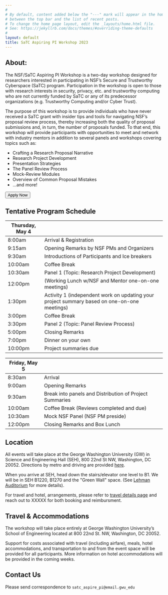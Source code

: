 ```yaml
---
#
# By default, content added below the "---" mark will appear in the home page
# between the top bar and the list of recent posts.
# To change the home page layout, edit the _layouts/home.html file.
# See: https://jekyllrb.com/docs/themes/#overriding-theme-defaults
#
layout: default
title: SaTC Aspiring PI Workshop 2023 
---
```




## About: 

The NSF/SaTC Aspiring PI Workshop is a two-day workshop designed for researchers interested in participating in NSF’s Secure and Trustworthy Cyberspace (SaTC) program. Participation in the workshop is open to those with research interests in security, privacy, etc. and trustworthy computing who are not currently funded by SaTC or any of its predecessor organizations (e.g. Trustworthy Computing and/or Cyber Trust). 

The purpose of this workshop is to provide individuals who have never received a SaTC grant with insider tips and tools for navigating NSF’s proposal review process, thereby increasing both the quality of proposal submissions and, in turn, the number of proposals funded. To that end, this workshop will provide participants with opportunities to meet and network with industry mentors in addition to several panels and workshops covering topics such as: 
  * Crafting a Research Proposal Narrative
  * Research Project Development
  * Presentation Strategies
  * The Panel Review Process 
  * Mock-Review Modules 
  * Overview of Common Proposal Mistakes
  * …and more! 


<div class="reg-link">
<a href="">
<button>Apply Now</button>
</a>
</div>

## Tentative Program Schedule


| Thursday, May 4                                                                 |                                                                                             |
|---------------------------------------------------------------------------------|---------------------------------------------------------------------------------------------|
| 8:00am                                                                          | Arrival & Registration                                                                      |
| 9:15am                                                                          | Opening Remarks by NSF PMs and Organizers                                                   |
| 9:30am                                                                          | Introductions of Participants and Ice breakers                                              |
| 10:00am                                                                         | Coffee Break                                                                                |
| 10:30am                                                                         | Panel 1 (Topic: Research Project Development)                                               |
| 12:00pm                                                                         | (Working Lunch w/NSF and Mentor one-on-one meetings)                                        |
| 1:30pm                                                                          | Activity 1 (independent work on updating your project summary based on one-on-one meetings) |
| 3:00pm                                                                          | Coffee Break                                                                                |
| 3:30pm                                                                          | Panel 2 (Topic: Panel Review Process)                                                       |
| 5:00pm                                                                          | Closing Remarks                                                                             |
| 7:00pm                                                                          | Dinner on your own                                                                          |
| 10:00pm                                                                         | Project summaries due                                                                       |


| Friday, May 5 |                                                         |
|---------------|---------------------------------------------------------|
| 8:30am        | Arrival                                                 |
| 9:00am        | Opening Remarks                                         |
| 9:30am        | Break into panels and Distribution of Project Summaries |
| 10:00am       | Coffee Break (Reviews completed and due)                |
| 10:30am       | Mock NSF Panel (NSF PM preside)                         |
| 12:00pm       | Closing Remarks and Box Lunch                           |


  

## Location

All events will take place at the George Washington University (GW) in Science and Engineering Hall (SEH), 800 22nd St NW, Washington, DC 20052. Directions by metro and driving are provided [here](https://www.seas.gwu.edu/directions-campus).

When you arrive at SEH, head down the stairs/elevator one level to B1. We will be in SEH B1220, B1270 and the "Green Wall" space. (See [Lehman Auditorium](https://seascf.seas.gwu.edu/lehman-auditorium) for more details).

For travel and hotel, arrangements, please refer to [travel details page](/travel) and reach out to XXXXX for both booking and reimbursment.


## Travel & Accommodations 
The workshop will take place entirely at George Washington University’s School of Engineering located at 800 22nd St. NW, Washington, DC 20052. 

Support for costs associated with travel (including airfare), meals, hotel accommodations, and transportation to and from the event space will be provided for all participants. More information on hotel accommodations will be provided in the coming weeks. 


## Contact Us

Please send correspondence to `satc_aspire_pi@email.gwu_edu`
